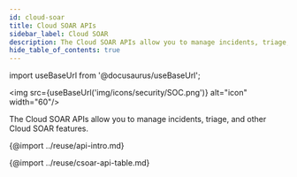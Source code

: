```yaml
---
id: cloud-soar
title: Cloud SOAR APIs
sidebar_label: Cloud SOAR
description: The Cloud SOAR APIs allow you to manage incidents, triage, and other Cloud SOAR features.
hide_table_of_contents: true
---
```


import useBaseUrl from '@docusaurus/useBaseUrl';

<img src={useBaseUrl('img/icons/security/SOC.png')} alt="icon" width="60"/>

The Cloud SOAR APIs allow you to manage incidents, triage, and other Cloud SOAR features.

{@import ../reuse/api-intro.md}

{@import ../reuse/csoar-api-table.md}
